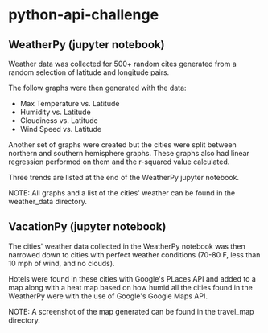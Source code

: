 # python-api-challenge

## WeatherPy (jupyter notebook)
Weather data was collected for 500+ random cites generated from a random selection of latitude and longitude pairs.

The follow graphs were then generated with the data:
- Max Temperature vs. Latitude
- Humidity vs. Latitude
- Cloudiness vs. Latitude
- Wind Speed vs. Latitude

Another set of graphs were created but the cities were split between northern and southern hemisphere graphs. These graphs also had linear regression performed on them and the r-squared value calculated.

Three trends are listed at the end of the WeatherPy jupyter notebook.

NOTE: All graphs and a list of the cities' weather can be found in the weather_data directory. 

## VacationPy (jupyter notebook)
The cities' weather data collected in the WeatherPy notebook was then narrowed down to cities with perfect weather conditions (70-80 F, less than 10 mph of wind, and no clouds).

Hotels were found in these cities with Google's PLaces API and added to a map along with a heat map based on how humid all the cities found in the WeatherPy were with the use of Google's Google Maps API. 

NOTE: A screenshot of the map generated can be found in the travel_map directory. 
